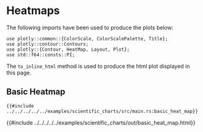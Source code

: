 # Heatmaps

The following imports have been used to produce the plots below:

```rust,no_run
use plotly::common::{ColorScale, ColorScalePalette, Title};
use plotly::contour::Contours;
use plotly::{Contour, HeatMap, Layout, Plot};
use std::f64::consts::PI;
```

The `to_inline_html` method is used to produce the html plot displayed in this page.

## Basic Heatmap
```rust,no_run
{{#include ../../../../../examples/scientific_charts/src/main.rs:basic_heat_map}}
```

{{#include ../../../../../examples/scientific_charts/out/basic_heat_map.html}}